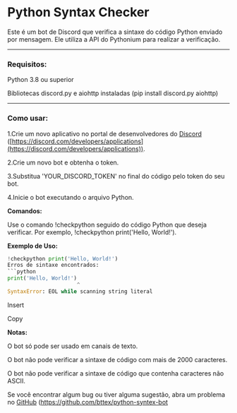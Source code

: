 # Python Syntax Checker

Este é um bot de Discord que verifica a sintaxe do código Python enviado por mensagem. Ele utiliza a API do Pythonium para realizar a verificação. 

---

### **Requisitos:**

Python 3.8 ou superior

Bibliotecas discord.py e aiohttp instaladas (pip install discord.py aiohttp)

---


### **Como usar:**

1.Crie um novo aplicativo no portal de desenvolvedores do [Discord]() ([https://discord.com/developers/applications](https://discord.com/developers/applications)).

2.Crie um novo bot e obtenha o token.

3.Substitua 'YOUR_DISCORD_TOKEN' no final do código pelo token do seu bot.

4.Inicie o bot executando o arquivo Python.

**Comandos:**

Use o comando !checkpython seguido do código Python que deseja verificar. Por exemplo, !checkpython print('Hello, World!').

**Exemplo de Uso:**

````python
!checkpython print('Hello, World!')
Erros de sintaxe encontrados:
```python
print('Hello, World!')
                      ^
SyntaxError: EOL while scanning string literal
````

Insert

Copy

**Notas:**

O bot só pode ser usado em canais de texto.

O bot não pode verificar a sintaxe de código com mais de 2000 caracteres.

O bot não pode verificar a sintaxe de código que contenha caracteres não ASCII.

Se você encontrar algum bug ou tiver alguma sugestão, abra um problema no [GitHub]() (https://github.com/bttex/python-syntex-bot